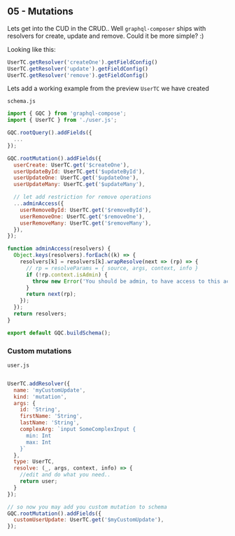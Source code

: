 ## 05 - Mutations
Lets get into the CUD in the CRUD..
Well `graphql-composer` ships with resolvers for create, update and remove. Could it be more simple? :)

Looking like this:
```js
UserTC.getResolver('createOne').getFieldConfig()
UserTC.getResolver('update').getFieldConfig()
UserTC.getResolver('remove').getFieldConfig()
```


Lets add a working example from the preview `UserTC` we have created

`schema.js`
```js
import { GQC } from 'graphql-compose';
import { UserTC } from './user.js';

GQC.rootQuery().addFields({
  ...
});

GQC.rootMutation().addFields({
  userCreate: UserTC.get('$createOne'),
  userUpdateById: UserTC.get('$updateById'),
  userUpdateOne: UserTC.get('$updateOne'),
  userUpdateMany: UserTC.get('$updateMany'),

  // let add restriction for remove operations
  ...adminAccess({
    userRemoveById: UserTC.get('$removeById'),
    userRemoveOne: UserTC.get('$removeOne'),
    userRemoveMany: UserTC.get('$removeMany'),
  }),
});

function adminAccess(resolvers) {
  Object.keys(resolvers).forEach((k) => {
    resolvers[k] = resolvers[k].wrapResolve(next => (rp) => {
      // rp = resolveParams = { source, args, context, info }
      if (!rp.context.isAdmin) {
        throw new Error('You should be admin, to have access to this action.');
      }
      return next(rp);
    });
  });
  return resolvers;
}

export default GQC.buildSchema();
```


### Custom mutations
`user.js`
```js

UserTC.addResolver({
  name: 'myCustomUpdate',
  kind: 'mutation',
  args: {
    id: 'String',
    firstName: 'String',
    lastName: 'String',
    complexArg: `input SomeComplexInput {
      min: Int
      max: Int
    }`
  },
  type: UserTC,
  resolve: (_, args, context, info) => {
    //edit and do what you need..
    return user;
  }
});

// so now you may add you custom mutation to schema
GQC.rootMutation().addFields({
  customUserUpdate: UserTC.get('$myCustomUpdate'),
});
```
